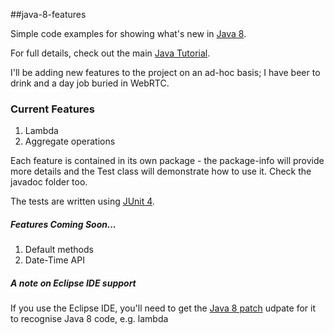 ##java-8-features

Simple code examples for showing what's new in 
[Java 8](http://www.oracle.com/technetwork/java/javase/overview/java8-2100321.html).

For full details, check out the main [Java Tutorial](http://docs.oracle.com/javase/tutorial/).

I'll be adding new features to the project on an ad-hoc basis; I have beer to drink and a day job buried in WebRTC.

### Current Features

1. Lambda
1. Aggregate operations

Each feature is contained in its own package - the package-info will provide more details and the Test class 
will demonstrate how to use it.  Check the javadoc folder too.

The tests are written using [JUnit 4](http://junit.org/).

##### Features Coming Soon...

1. Default methods
1. Date-Time API

##### A note on Eclipse IDE support

If you use the Eclipse IDE, you'll need to get the 
[Java 8 patch](https://wiki.eclipse.org/JDT/Eclipse_Java_8_Support_For_Kepler) udpate for it to recognise Java 8 code, 
e.g. lambda

